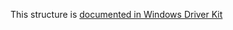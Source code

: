 This structure is [documented in Windows Driver Kit](https://learn.microsoft.com/en-us/windows-hardware/drivers/ddi/wdm/ns-wdm-_key_write_time_information)
